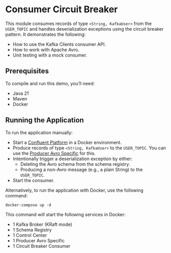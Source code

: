# Consumer Circuit Breaker

This module consumes records of type `<String, KafkaUser>` from the `USER_TOPIC` and handles deserialization exceptions using the circuit breaker pattern.
It demonstrates the following:

- How to use the Kafka Clients consumer API.
- How to work with Apache Avro.
- Unit testing with a mock consumer.

## Prerequisites

To compile and run this demo, you’ll need:

- Java 21
- Maven
- Docker

## Running the Application

To run the application manually:

- Start a [Confluent Platform](https://docs.confluent.io/platform/current/quickstart/ce-docker-quickstart.html#step-1-download-and-start-cp) in a Docker environment.
- Produce records of type `<String, KafkaUser>` to the `USER_TOPIC`. You can use the [Producer Avro Specific](../../kafka-producer-quickstarts/kafka-producer-avro-specific) for this.
- Intentionally trigger a deserialization exception by either:
    - Deleting the Avro schema from the schema registry.
    - Producing a non-Avro message (e.g., a plain String) to the `USER_TOPIC`.
- Start the consumer.

Alternatively, to run the application with Docker, use the following command:

```console
docker-compose up -d
```

This command will start the following services in Docker:

- 1 Kafka Broker (KRaft mode)
- 1 Schema Registry
- 1 Control Center
- 1 Producer Avro Specific
- 1 Circuit Breaker Consumer
